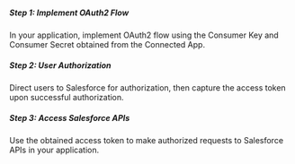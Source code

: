 ##### Step 1: Implement OAuth2 Flow
In your application, implement OAuth2 flow using the Consumer Key and Consumer Secret obtained from the Connected App.

##### Step 2: User Authorization
Direct users to Salesforce for authorization, then capture the access token upon successful authorization.

##### Step 3: Access Salesforce APIs
Use the obtained access token to make authorized requests to Salesforce APIs in your application.
